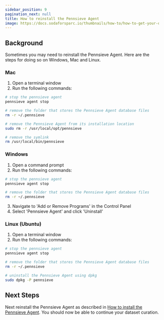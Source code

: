 ```yaml
---
sidebar_position: 9
pagination_next: null
title: How to reinstall the Pennsieve Agent
image: https://docs.sodaforsparc.io/thumbnails/how-to/how-to-get-your-data-deliverables-document.png
---
```


## Background

Sometimes you may need to reinstall the Pennsieve Agent. Here are the steps for doing so on Windows, Mac and Linux.

### Mac

1. Open a terminal window
2. Run the following commands:

```bash
# stop the pennsieve agent
pennsieve agent stop

# remove the folder that stores the Pennsieve Agent database files
rm -r ~/.pennsieve

# remove the Pennsieve Agent from its installation location
sudo rm -r /usr/local/opt/pennsieve

# remove the symlink
rm /usr/local/bin/pennsieve
```

### Windows

1. Open a command prompt
2. Run the following commands:

```bash
# stop the pennsieve agent
pennsieve agent stop

# remove the folder that stores the Pennsieve Agent database files
rm -r ~/.pennsieve
```

3. Navigate to 'Add or Remove Programs' in the Control Panel
4. Select 'Pennsieve Agent' and click 'Uninstall'

### Linux (Ubuntu)

1. Open a terminal window
2. Run the following commands:

```bash
# stop the pennsieve agent
pennsieve agent stop

# remove the folder that stores the Pennsieve Agent database files
rm -r ~/.pennsieve

# uninstall the Pennsieve Agent using dpkg
sudo dpkg -P pennsieve
```

## Next Steps

Next reinstall the Pennsieve Agent as described in [How to install the Pennsieve Agent](../getting-started//organize-and-submit-sparc-datasets-with-soda).
You should now be able to continue your dataset curation.
